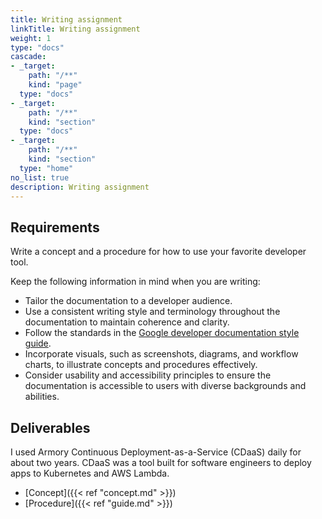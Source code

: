 ```yaml
---
title: Writing assignment
linkTitle: Writing assignment
weight: 1
type: "docs"
cascade:
- _target:
    path: "/**"
    kind: "page"
  type: "docs"
- _target:
    path: "/**"
    kind: "section"
  type: "docs"
- _target:
    path: "/**"
    kind: "section"
  type: "home"
no_list: true
description: Writing assignment
---
```


## Requirements

Write a concept and a procedure for how to use your favorite developer tool.

Keep the following information in mind when you are writing:

- Tailor the documentation to a developer audience.
- Use a consistent writing style and terminology throughout the documentation to maintain coherence and clarity.
- Follow the standards in the [Google developer documentation style guide](https://developers.google.com/style).
- Incorporate visuals, such as screenshots, diagrams, and workflow charts, to illustrate concepts and procedures effectively.
- Consider usability and accessibility principles to ensure the documentation is accessible to users with diverse backgrounds and abilities.

## Deliverables

I used Armory Continuous Deployment-as-a-Service (CDaaS) daily for about two years. CDaaS was a tool built for software engineers to deploy apps to Kubernetes and AWS Lambda.

- [Concept]({{< ref "concept.md" >}})
- [Procedure]({{< ref "guide.md" >}})
